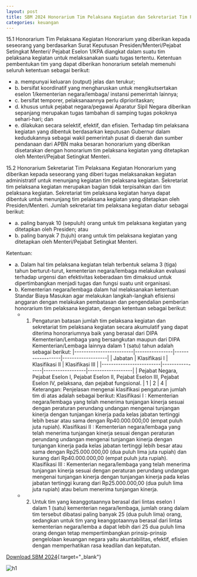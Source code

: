 ```yaml
---
layout: post
title: SBM 2024 Honorarium Tim Pelaksana Kegiatan dan Sekretariat Tim Pelaksana Kegiatan
categories: keuangan
---
```


15.1 Honorarium Tim Pelaksana Kegiatan
Honorarium yang diberikan kepada seseorang yang berdasarkan Surat Keputusan Presiden/Menteri/Pejabat Setingkat Menteri/ Pejabat Eselon 1/KPA diangkat dalam suatu tim pelaksana kegiatan untuk melaksanakan suatu tugas tertentu.
Ketentuan pembentukan tim yang dapat diberikan honorarium setelah memenuhi seluruh ketentuan sebagai berikut:
- a. mempunyai keluaran (output) jelas dan terukur;
- b. bersifat koordinatif yang mengharuskan untuk mengikutsertakan eselon 1/kementerian negara/lembaga/ instansi pemerintah lainnya;
- c. bersifat temporer, pelaksanaannya perlu diprioritaskan;
- d. khusus untuk pejabat negara/pegawai Aparatur Sipil Negara diberikan sepanjang merupakan tugas tambahan di samping tugas pokoknya sehari-hari; dan
- e. dilakukan secara selektif, efektif, dan efisien.
Terhadap tim pelaksana kegiatan yang dibentuk berdasarkan keputusan Gubernur dalam kedudukannya sebagai wakil pemerintah pusat di daerah dan sumber pendanaan dari APBN maka besaran honorarium yang diberikan disetarakan dengan honorarium tim pelaksana kegiatan yang ditetapkan oleh Menteri/Pejabat Setingkat Menteri.

15.2 Honorarium Sekretariat Tim Pelaksana Kegiatan
Honorarium yang diberikan kepada seseorang yang diberi tugas melaksanakan kegiatan administratif untuk menunjang kegiatan tim pelaksana kegiatan. Sekretariat tim pelaksana kegiatan merupakan bagian tidak terpisahkan dari tim pelaksana kegiatan. Sekretariat tim pelaksana kegiatan hanya dapat dibentuk untuk menunjang tim pelaksana kegiatan yang ditetapkan oleh Presiden/Menteri.
Jumlah sekretariat tim pelaksana kegiatan diatur sebagai berikut: 
- a. paling banyak 10 (sepuluh) orang untuk tim pelaksana kegiatan yang ditetapkan oleh Presiden; atau
- b. paling banyak 7 (tujuh) orang untuk tim pelaksana kegiatan yang ditetapkan oleh Menteri/Pejabat Setingkat Menteri.

Ketentuan:
- a. Dalam hal tim pelaksana kegiatan telah terbentuk selama 3 (tiga) tahun berturut-turut, kementerian negara/lembaga melakukan evaluasi terhadap urgensi dan efektivitas keberadaan tim dimaksud untuk dipertimbangkan menjadi tugas dan fungsi suatu unit organisasi.
- b. Kementerian negara/lembaga dalam hal melaksanakan ketentuan Standar Biaya Masukan agar melakukan langkah-langkah efisiensi anggaran dengan melakukan pembatasan dan pengendalian pemberian honorarium tim pelaksana kegiatan, dengan ketentuan sebagai berikut:
   - 1) Pengaturan batasan jumlah tim pelaksana kegiatan dan sekretariat tim pelaksana kegiatan secara akumulatif yang dapat diterima honorariumnya baik yang berasal dari DIPA Kementerian/Lembaga yang bersangkutan maupun dari DIPA Kementerian/Lembaga lainnya dalam 1 (satu) tahun adalah sebagai berikut:
|-------------------------|----------------|------------------|-------------------|
| Jabatan                 | Klasifikasi I  | Klasifikasi II   | Klasifikasi III   |
|-------------------------|----------------|------------------|-------------------|
| Pejabat Negara, Pejabat Eselon I, Pejabat Eselon II, Pejabat Eselon III, Pejabat Eselon IV, pelaksana, dan pejabat fungsional. | 1 | 2 | 4 |
Keterangan:
Penjelasan mengenai klasifikasi pengaturan jumlah tim di atas adalah sebagai berikut:
Klasifikasi I : Kementerian negara/lembaga yang telah menerima tunjangan kinerja sesuai dengan peraturan perundang­ undangan mengenai tunjangan kinerja dengan tunjangan kinerja pada kelas jabatan tertinggi lebih besar atau sama dengan Rp40.000.000,00 (empat puluh juta rupiah).
Klasifikasi II : Kementerian negara/lembaga yang telah menerima tunjangan kinerja sesuai dengan peraturan perundang­ undangan mengenai tunjangan kinerja dengan tunjangan kinerja pada kelas jabatan tertinggi lebih besar atau sama dengan Rp25.000.000,00 (dua puluh lima juta rupiah) dan kurang dari Rp40.000.000,00 (empat puluh juta rupiah).
Klasifikasi III : Kementerian negara/lembaga yang telah menerima tunjangan kinerja sesuai dengan peraturan perundang­ undangan mengenai tunjangan kinerja dengan tunjangan kinerja pada kelas jabatan tertinggi kurang dari Rp25.000.000,00 (dua puluh lima juta rupiah) atau belum menerima tunjangan kinerja.
   - 2) Untuk tim yang keanggotaannya berasal dari lintas eselon I dalam 1 (satu) kementerian negara/lembaga, jumlah orang dalam tim tersebut dibatasi paling banyak 25 (dua puluh lima) orang, sedangkan untuk tim yang keanggotaannya berasal dari lintas kementerian negara/lemba a dapat lebih dari 25 dua puluh lima orang dengan tetap mempertimbangkan prinsip-prinsip pengelolaan keuangan negara yaitu akuntabilitas, efektif, efisien dengan memperhatikan rasa keadilan dan kepatutan.

 
[Download SBM 2024](https://jdih.kemenkeu.go.id/download/8be2507a-7c39-480f-b271-88e74e59e272/2023pmkeuangan049.pdf){:target="_blank"}

![h1](https://blogger.googleusercontent.com/img/b/R29vZ2xl/AVvXsEie1EqBCF1pEYuoqqEt96ozjbWEGrSD6gKDQp-YrNFNGLeiKsZW0hvDfScxjJ1V_Q6ouIbkfE4HKD1siV4hGFAsj6eXwSwm-5Vq3tyl5uKE4I9PEcFp27z7M6mP4jM3D5f8GohayqJlX200DEMIUSx2djz-fcRZb4lXiaEoHJL23Hy2pA/s1600/sbm_2024_1_Page_11.jpg)

